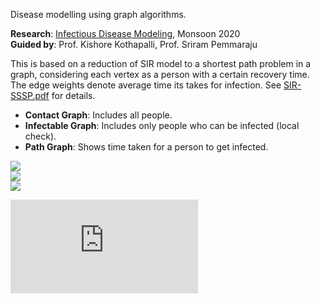 Disease modelling using graph algorithms.

**Research**: [Infectious Disease Modeling], Monsoon 2020<br>
**Guided by**: Prof. Kishore Kothapalli, Prof. Sriram Pemmaraju

This is based on a reduction of SIR model to a shortest path problem
in a graph, considering each vertex as a person with a certain recovery
time. The edge weights denote average time its takes for infection.
See [SIR-SSSP.pdf] for details.

- **Contact Graph**: Includes all people.
- **Infectable Graph**: Includes only people who can be infected (local check).
- **Path Graph**: Shows time taken for a person to get infected.

![](assets/01.png)<br>
![](assets/02.png)<br>
![](assets/03.png)<br>

![](https://ga-beacon.deno.dev/G-G1E8HNDZYY:v51jklKGTLmC3LAZ4rJbIQ/github.com/moocf/sir-graph.html)

[Infectious Disease Modeling]: https://github.com/iiithf/infectious-disease-modeling
[SIR-SSSP.pdf]: SIR-SSSP.pdf
